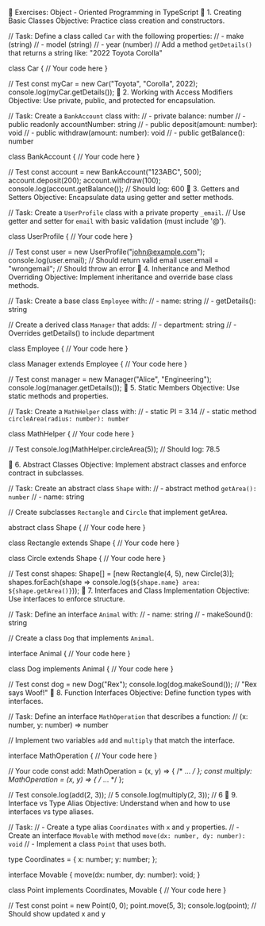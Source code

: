 🧠 Exercises: Object - Oriented Programming in TypeScript
🔹 1. Creating Basic Classes
Objective: Practice class creation and constructors.

// Task: Define a class called `Car` with the following properties:
// - make (string)
// - model (string)
// - year (number)
// Add a method `getDetails()` that returns a string like: "2022 Toyota Corolla"

class Car {
    // Your code here
}

// Test
const myCar = new Car("Toyota", "Corolla", 2022);
console.log(myCar.getDetails());
🔹 2. Working with Access Modifiers
Objective: Use private, public, and protected for encapsulation.

// Task: Create a `BankAccount` class with:
// - private balance: number
// - public readonly accountNumber: string
// - public deposit(amount: number): void
// - public withdraw(amount: number): void
// - public getBalance(): number

class BankAccount {
        // Your code here
    }

// Test
const account = new BankAccount("123ABC", 500);
account.deposit(200);
account.withdraw(100);
console.log(account.getBalance()); // Should log: 600
🔹 3. Getters and Setters
Objective: Encapsulate data using getter and setter methods.

// Task: Create a `UserProfile` class with a private property `_email`.
// Use getter and setter for `email` with basic validation (must include '@').

class UserProfile {
    // Your code here
}

// Test
const user = new UserProfile("john@example.com");
console.log(user.email); // Should return valid email
user.email = "wrongemail"; // Should throw an error
🔹 4. Inheritance and Method Overriding
Objective: Implement inheritance and override base class methods.

// Task: Create a base class `Employee` with:
// - name: string
// - getDetails(): string

// Create a derived class `Manager` that adds:
// - department: string
// - Overrides getDetails() to include department

class Employee {
    // Your code here
}

class Manager extends Employee {
    // Your code here
}

// Test
const manager = new Manager("Alice", "Engineering");
console.log(manager.getDetails());
🔹 5. Static Members
Objective: Use static methods and properties.

// Task: Create a `MathHelper` class with:
// - static PI = 3.14
// - static method `circleArea(radius: number): number`

class MathHelper {
    // Your code here
}

// Test
console.log(MathHelper.circleArea(5)); // Should log: 78.5

🔹 6. Abstract Classes
Objective: Implement abstract classes and enforce contract in subclasses.

// Task: Create an abstract class `Shape` with:
// - abstract method `getArea(): number`
// - name: string

// Create subclasses `Rectangle` and `Circle` that implement getArea.

abstract class Shape {
    // Your code here
}

class Rectangle extends Shape {
    // Your code here
}

class Circle extends Shape {
    // Your code here
}

// Test
const shapes: Shape[] = [new Rectangle(4, 5), new Circle(3)];
shapes.forEach(shape => console.log(`${shape.name} area: ${shape.getArea()}`));
🔹 7. Interfaces and Class Implementation
Objective: Use interfaces to enforce structure.

// Task: Define an interface `Animal` with:
// - name: string
// - makeSound(): string

// Create a class `Dog` that implements `Animal`.

interface Animal {
    // Your code here
}

class Dog implements Animal {
    // Your code here
}

// Test
const dog = new Dog("Rex");
console.log(dog.makeSound()); // "Rex says Woof!"
🔹 8. Function Interfaces
Objective: Define function types with interfaces.

// Task: Define an interface `MathOperation` that describes a function:
// (x: number, y: number) => number

// Implement two variables `add` and `multiply` that match the interface.

interface MathOperation {
    // Your code here
}

// Your code
const add: MathOperation = (x, y) => { /* ... */ };
const multiply: MathOperation = (x, y) => { /* ... */ };

// Test
console.log(add(2, 3));       // 5
console.log(multiply(2, 3));  // 6
🔹 9. Interface vs Type Alias
Objective: Understand when and how to use interfaces vs type aliases.

// Task:
// - Create a type alias `Coordinates` with `x` and `y` properties.
// - Create an interface `Movable` with method `move(dx: number, dy: number): void`
// - Implement a class `Point` that uses both.

type Coordinates = {
    x: number;
    y: number;
};

interface Movable {
    move(dx: number, dy: number): void;
}

class Point implements Coordinates, Movable {
    // Your code here
}

// Test
const point = new Point(0, 0);
point.move(5, 3);
console.log(point); // Should show updated x and y